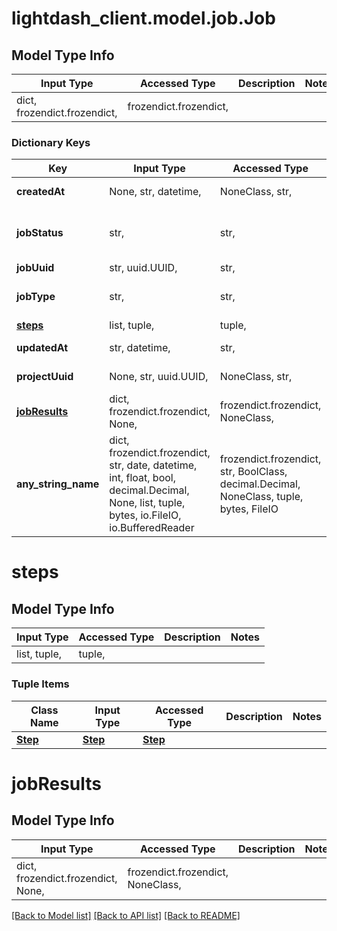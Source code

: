# lightdash_client.model.job.Job

## Model Type Info
Input Type | Accessed Type | Description | Notes
------------ | ------------- | ------------- | -------------
dict, frozendict.frozendict,  | frozendict.frozendict,  |  |

### Dictionary Keys
Key | Input Type | Accessed Type | Description | Notes
------------ | ------------- | ------------- | ------------- | -------------
**createdAt** | None, str, datetime,  | NoneClass, str,  |  | value must conform to RFC-3339 date-time
**jobStatus** | str,  | str,  |  | must be one of ["STARTED", "DONE", "RUNNING", "ERROR", ]
**jobUuid** | str, uuid.UUID,  | str,  |  | value must be a uuid
**jobType** | str,  | str,  |  | must be one of ["COMPILE_PROJECT", "CREATE_PROJECT", ]
**[steps](#steps)** | list, tuple,  | tuple,  |  |
**updatedAt** | str, datetime,  | str,  |  | value must conform to RFC-3339 date-time
**projectUuid** | None, str, uuid.UUID,  | NoneClass, str,  |  | [optional] value must be a uuid
**[jobResults](#jobResults)** | dict, frozendict.frozendict, None,  | frozendict.frozendict, NoneClass,  |  | [optional]
**any_string_name** | dict, frozendict.frozendict, str, date, datetime, int, float, bool, decimal.Decimal, None, list, tuple, bytes, io.FileIO, io.BufferedReader | frozendict.frozendict, str, BoolClass, decimal.Decimal, NoneClass, tuple, bytes, FileIO | any string name can be used but the value must be the correct type | [optional]

# steps

## Model Type Info
Input Type | Accessed Type | Description | Notes
------------ | ------------- | ------------- | -------------
list, tuple,  | tuple,  |  |

### Tuple Items
Class Name | Input Type | Accessed Type | Description | Notes
------------- | ------------- | ------------- | ------------- | -------------
[**Step**](Step.md) | [**Step**](Step.md) | [**Step**](Step.md) |  |

# jobResults

## Model Type Info
Input Type | Accessed Type | Description | Notes
------------ | ------------- | ------------- | -------------
dict, frozendict.frozendict, None,  | frozendict.frozendict, NoneClass,  |  |

[[Back to Model list]](../../README.md#documentation-for-models) [[Back to API list]](../../README.md#documentation-for-api-endpoints) [[Back to README]](../../README.md)
